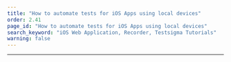 ```yaml
---
title: "How to automate tests for iOS Apps using local devices"
order: 2.41
page_id: "How to automate tests for iOS Apps using local devices"
search_keyword: "iOS Web Application, Recorder, Testsigma Tutorials"
warning: false
---
```

---
